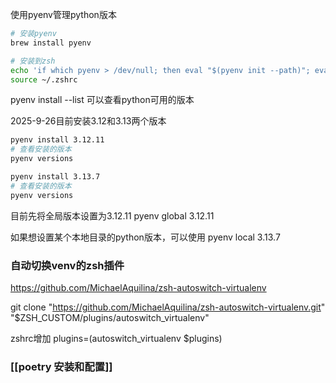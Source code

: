 使用pyenv管理python版本
```bash
# 安装pyenv
brew install pyenv

# 安装到zsh
echo 'if which pyenv > /dev/null; then eval "$(pyenv init --path)"; eval "$(pyenv init -)"; fi' >> ~/.zshrc
source ~/.zshrc
```

pyenv install --list 可以查看python可用的版本

2025-9-26目前安装3.12和3.13两个版本

```bash
pyenv install 3.12.11
# 查看安装的版本
pyenv versions

pyenv install 3.13.7
# 查看安装的版本
pyenv versions

```

目前先将全局版本设置为3.12.11
pyenv global 3.12.11

如果想设置某个本地目录的python版本，可以使用
pyenv local 3.13.7

### 自动切换venv的zsh插件
https://github.com/MichaelAquilina/zsh-autoswitch-virtualenv

git clone "https://github.com/MichaelAquilina/zsh-autoswitch-virtualenv.git" "$ZSH_CUSTOM/plugins/autoswitch_virtualenv"

zshrc增加
plugins=(autoswitch_virtualenv $plugins)

### [[poetry 安装和配置]]